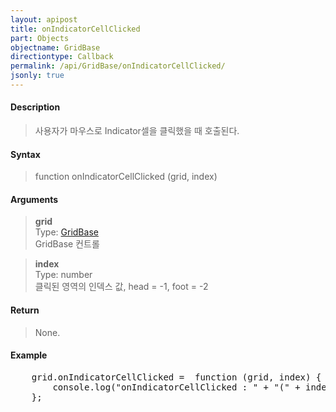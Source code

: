 ```yaml
---
layout: apipost
title: onIndicatorCellClicked
part: Objects
objectname: GridBase
directiontype: Callback
permalink: /api/GridBase/onIndicatorCellClicked/
jsonly: true
---
```



#### Description

> 사용자가 마우스로 Indicator셀을 클릭했을 때 호출된다.  

#### Syntax

> function onIndicatorCellClicked (grid, index)  

#### Arguments

> **grid**  
> Type: [GridBase](/api/GridBase/)  
> GridBase 컨트롤  

> **index**  
> Type: number  
> 클릭된 영역의 인덱스 값, head = -1, foot = -2

#### Return

> None.  

#### Example

<pre class="prettyprint">
    grid.onIndicatorCellClicked =  function (grid, index) {
        console.log("onIndicatorCellClicked : " + "(" + index + ")")
    };
</pre>

